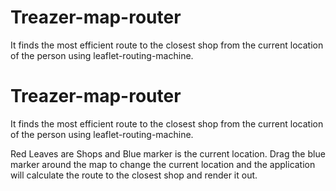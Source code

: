 # Treazer-map-router
It finds the most efficient route to the closest shop from the current location of the person using leaflet-routing-machine. 

# Treazer-map-router
It finds the most efficient route to the closest shop from the current location of the person using leaflet-routing-machine. 

Red Leaves are Shops and Blue marker is the current location. Drag the blue marker around the map to change the current location and the application will calculate the route to the closest shop and render it out.

